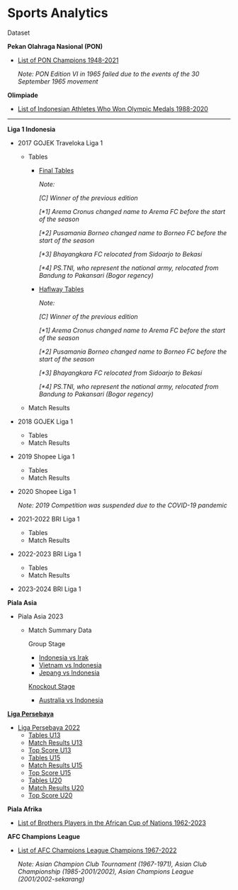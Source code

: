 # **Sports Analytics**

Dataset

**Pekan Olahraga Nasional (PON)**

* <a href="https://github.com/rizkyrautra/footballanalytics/blob/main/Pekan%20Olahraga%20Nasional%20-%20Daftar%20Juara%201948-2021.csv">List of PON Champions 1948-2021</a>

  <i>Note: PON Edition VI in 1965 failed due to the events of the 30 September 1965 movement</i>

**Olimpiade**

* <a href="https://github.com/rizkyrautra/sportsanalytics/blob/main/Daftar%20Atlet%20Indonesia%20Peraih%20Medali%20Olimpiade%201988-2020.csv">List of Indonesian Athletes Who Won Olympic Medals 1988-2020</a>

<hr>

**Liga 1 Indonesia**

* 2017 GOJEK Traveloka Liga 1
  * Tables
      * <a href="https://github.com/rizkyrautra/sportsanalytics/blob/main/Final%20Tables%20-%20GOJEK%20traveloka%20Liga%201.csv">Final Tables</a>

        <i>Note:

        [C] Winner of the previous edition
    
        [*1] Arema Cronus changed name to Arema FC before the start of the season
        
        [*2] Pusamania Borneo changed name to Borneo FC before the start of the season
        
        [*3] Bhayangkara FC relocated from Sidoarjo to Bekasi
        
        [*4] PS.TNI, who represent the national army, relocated from Bandung to Pakansari (Bogor regency)</i>

      * <a href="https://github.com/rizkyrautra/sportsanalytics/blob/main/Halfway%20Tables%20-%20GOJEK%20traveloka%20Liga%201.csv">Haflway Tables</a>

        <i>Note:

        [C] Winner of the previous edition
    
        [*1] Arema Cronus changed name to Arema FC before the start of the season
        
        [*2] Pusamania Borneo changed name to Borneo FC before the start of the season
        
        [*3] Bhayangkara FC relocated from Sidoarjo to Bekasi
        
        [*4] PS.TNI, who represent the national army, relocated from Bandung to Pakansari (Bogor regency)</i>

  * Match Results
* 2018 GOJEK Liga 1
  * Tables
  * Match Results
* 2019 Shopee Liga 1
  * Tables
  * Match Results
* 2020 Shopee Liga 1
  
  <i>Note: 2019 Competition was suspended due to the COVID-19 pandemic</i>
  
* 2021-2022 BRI Liga 1
  * Tables
  * Match Results
* 2022-2023 BRI Liga 1
  * Tables
  * Match Results
* 2023-2024 BRI Liga 1

**Piala Asia**

* Piala Asia 2023
  * Match Summary Data
    
    Group Stage
    * <a href="https://github.com/rizkyrautra/sportsanalytics/blob/main/Piala%20Asia%202023%20-%20Match%20Summary%20Data%20-%20Indonesia%20vs%20Irak.csv">Indonesia vs Irak
    * <a href="https://github.com/rizkyrautra/sportsanalytics/blob/main/Piala%20Asia%202023%20-%20Match%20Summary%20Data%20-%20Vietnam%20vs%20Indonesia.csv">Vietnam vs Indonesia
    * <a href="https://github.com/rizkyrautra/sportsanalytics/blob/main/Piala%20Asia%202023%20-%20Match%20Summary%20Data%20-%20Jepang%20vs%20Indonesia.csv">Jepang vs Indonesia
    
    Knockout Stage
    * <a href="https://github.com/rizkyrautra/sportsanalytics/blob/main/Piala%20Asia%202023%20-%20Match%20Summary%20Data%20-%20Australia%20vs%20Indonesia.csv">Australia vs Indonesia

**Liga Persebaya**

* Liga Persebaya 2022
  * <a href="https://github.com/rizkyrautra/footballanalytics/blob/main/Liga%20Persebaya%20U13%202022%20-%20KLASEMEN.csv">Tables U13</a>
  * <a href="https://github.com/rizkyrautra/footballanalytics/blob/main/Liga%20Persebaya%20U13%202022%20-%20PERTANDINGAN.csv">Match Results U13</a>
  * <a href="https://github.com/rizkyrautra/footballanalytics/blob/main/Liga%20Persebaya%20U13%202022%20-%20TOP%20SKOR.csv">Top Score U13</a>
  * <a href="https://github.com/rizkyrautra/footballanalytics/blob/main/Liga%20Persebaya%20U15%202022%20-%20KLASEMEN.csv">Tables U15</a>
  * <a href="https://github.com/rizkyrautra/footballanalytics/blob/main/Liga%20Persebaya%20U15%202022%20-%20PERTANDINGAN.csv">Match Results U15</a>
  * <a href="https://github.com/rizkyrautra/footballanalytics/blob/main/Liga%20Persebaya%20U15%202022%20-%20TOP%20SKOR.csv">Top Score U15</a>
  * <a href="https://github.com/rizkyrautra/footballanalytics/blob/main/Liga%20Persebaya%20U20%202022%20-%20KLASEMEN.csv">Tables U20</a>
  * <a href="https://github.com/rizkyrautra/footballanalytics/blob/main/Liga%20Persebaya%20U20%202022%20-%20PERTANDINGAN.csv">Match Results U20</a>
  * <a href="https://github.com/rizkyrautra/footballanalytics/blob/main/Liga%20Persebaya%20U20%202022%20-%20TOP%20SKOR.csv">Top Score U20</a>

**Piala Afrika**
* <a href="https://github.com/rizkyrautra/footballanalytics/blob/main/Piala%20Afrika%201962-2023%20-%20Pemain%20Bersaudara.csv">List of Brothers Players in the African Cup of Nations 1962-2023</a>

**AFC Champions League**
* <a href="https://github.com/rizkyrautra/footballanalytics/blob/main/AFC%20Champions%20League%201967-2022%20-%20Daftar%20Juara%20dan%20Runner-up.csv">List of AFC Champions League Champions 1967-2022</a> 

  <i>Note: Asian Champion Club Tournament (1967-1971), Asian Club Championship (1985-2001/2002), Asian Champions League (2001/2002-sekarang)</i>
